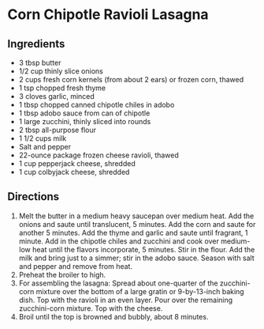 # Corn Chipotle Ravioli Lasagna

## Ingredients
- 3 tbsp butter
- 1/2 cup thinly slice onions
- 2 cups fresh corn kernels (from about 2 ears) or frozen corn, thawed
- 1 tsp chopped fresh thyme
- 3 cloves garlic, minced
- 1 tbsp chopped canned chipotle chiles in adobo
- 1 tbsp adobo sauce from can of chipotle
- 1 large zucchini, thinly sliced into rounds
- 2 tbsp all-purpose flour
- 1 1/2 cups milk
- Salt and pepper
- 22-ounce package frozen cheese ravioli, thawed
- 1 cup pepperjack cheese, shredded
- 1 cup colbyjack cheese, shredded

## Directions
1. Melt the butter in a medium heavy saucepan over medium heat. Add the onions and saute until translucent, 5 minutes. Add the corn and saute for another 5 minutes. Add the thyme and garlic and saute until fragrant, 1 minute. Add in the chipotle chiles and zucchini and cook over medium-low heat until the flavors incorporate, 5 minutes. Stir in the flour. Add the milk and bring just to a simmer; stir in the adobo sauce. Season with salt and pepper and remove from heat.
1. Preheat the broiler to high.
1. For assembling the lasagna: Spread about one-quarter of the zucchini-corn mixture over the bottom of a large gratin or 9-by-13-inch baking dish. Top with the ravioli in an even layer. Pour over the remaining zucchini-corn mixture. Top with the cheese.
1. Broil until the top is browned and bubbly, about 8 minutes.
